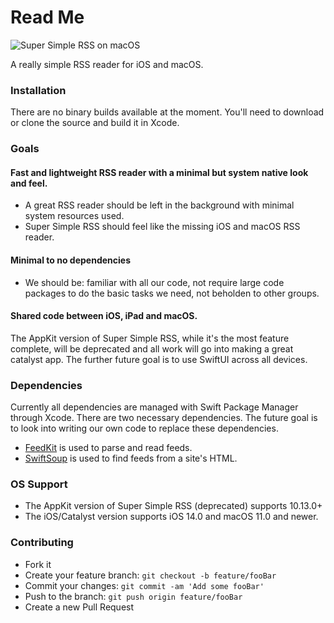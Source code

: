 # Read Me

![Super Simple RSS on macOS](https://blog-geofcrowl-static-images.s3.us-east-1.amazonaws.com/2020-12-31-super-simple-rss/super-simple-rss-macos-11.png)

A really simple RSS reader for iOS and macOS.

### Installation
There are no binary builds available at the moment. You'll need to download or clone the source and build it in Xcode.

### Goals

#### Fast and lightweight RSS reader with a minimal but system native look and feel.
- A great RSS reader should be left in the background with minimal system resources used.
- Super Simple RSS should feel like the missing iOS and macOS RSS reader.

#### Minimal to no dependencies
- We should be: familiar with all our code, not require large code packages to do the basic tasks we need, not beholden to other groups.

#### Shared code between iOS, iPad and macOS.
The AppKit version of Super Simple RSS, while it's the most feature complete, will be deprecated and all work will go into making a great catalyst app. The further future goal is to use SwiftUI across all devices. 

### Dependencies
Currently all dependencies are managed with Swift Package Manager through Xcode. There are two necessary dependencies. The future goal is to look into writing our own code to replace these dependencies.

- [FeedKit](https://github.com/nmdias/FeedKit) is used to parse and read feeds.
- [SwiftSoup](https://github.com/scinfu/SwiftSoup) is used to find feeds from a site's HTML.

### OS Support
- The AppKit version of Super Simple RSS (deprecated) supports 10.13.0+
- The iOS/Catalyst version supports iOS 14.0 and macOS 11.0 and newer.

### Contributing
- Fork it
- Create your feature branch: `git checkout -b feature/fooBar`
- Commit your changes: `git commit -am 'Add some fooBar'`
- Push to the branch: `git push origin feature/fooBar`
- Create a new Pull Request
